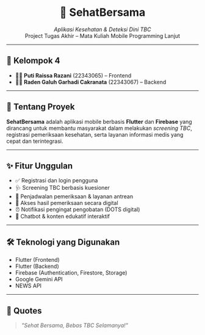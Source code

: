 <h1 align="center">📱 SehatBersama</h1>
<p align="center">
  <em>Aplikasi Kesehatan & Deteksi Dini TBC</em><br>
  Project Tugas Akhir – Mata Kuliah Mobile Programming Lanjut
</p>

---

<h2>👥 Kelompok 4</h2>

<ul>
  <li>👩‍💻 <strong>Puti Raissa Razani</strong> (22343065) – Frontend</li>
  <li>👨‍💻 <strong>Raden Galuh Garhadi Cakranata</strong> (22343067) – Backend</li>
</ul>

---

<h2>🚀 Tentang Proyek</h2>

<p>
  <strong>SehatBersama</strong> adalah aplikasi mobile berbasis <strong>Flutter</strong> dan <strong>Firebase</strong> 
  yang dirancang untuk membantu masyarakat dalam melakukan <em>screening TBC</em>, 
  registrasi pemeriksaan kesehatan, serta layanan informasi medis yang cepat dan terintegrasi.
</p>

---

<h2>✨ Fitur Unggulan</h2>

<ul>
  <li>✅ Registrasi dan login pengguna</li>
  <li>🩺 Screening TBC berbasis kuesioner</li>
  <li>📅 Penjadwalan pemeriksaan & layanan antrean</li>
  <li>📄 Akses hasil pemeriksaan secara digital</li>
  <li>⏰ Notifikasi pengingat pengobatan (DOTS digital)</li>
  <li>💬 Chatbot & konten edukatif interaktif</li>
</ul>

---

<h2>🛠️ Teknologi yang Digunakan</h2>

<ul>
  <li>Flutter (Frontend)</li>
  <li>Flutter (Backend)</li>
  <li>Firebase (Authentication, Firestore, Storage)</li>
  <li>Google Gemini API</li>
  <li>NEWS API</li>
</ul>

---

<h2>📣 Quotes</h2>

<blockquote>
  <em>"Sehat Bersama, Bebas TBC Selamanya!"</em>
</blockquote>
